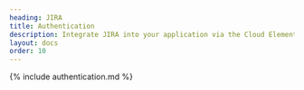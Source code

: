 ```yaml
---
heading: JIRA
title: Authentication
description: Integrate JIRA into your application via the Cloud Elements APIs.
layout: docs
order: 10
---
```


{% include authentication.md %}
